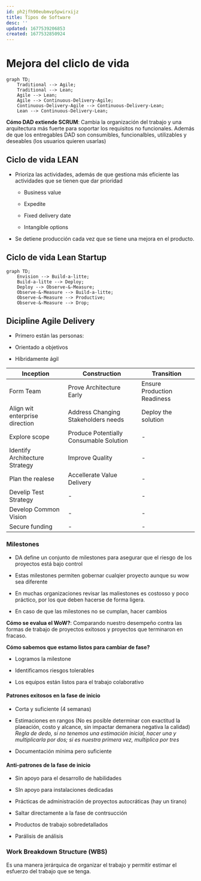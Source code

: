```yaml
---
id: ph2jfh90eubmvp5pwirxijz
title: Tipos de Software
desc: ''
updated: 1677539206853
created: 1677532850924
---
```

# Mejora del cliclo de vida

```mermaid
graph TD;
    Traditional --> Agile;
    Traditional --> Lean;
    Agile --> Lean;
    Agile --> Continuous-Delivery-Agile;
    Continuous-Delivery-Agile --> Continuous-Delivery-Lean;
    Lean --> Continuous-Delivery-Lean;
```

**Cómo DAD extiende SCRUM**: Cambia la organización del trabajo y una arquitectura más fuerte para soportar los requisitos no funcionales. Además de que los entregables DAD son consumibles, funcionalbles, utilizables y deseables (los usuarios quieren usarlas)

## Ciclo de vida LEAN
* Prioriza las actividades, además de que gestiona más eficiente las actividades que se tienen que dar prioridad
    - Business value

    - Expedite

    - Fixed delivery date

    - Intangible options

* Se detiene producción cada vez que se tiene una mejora en el producto.

## Ciclo de vida Lean Startup
```mermaid
graph TD;
    Envision --> Build-a-litte;
    Build-a-litte --> Deploy;
    Deploy --> Observe-&-Measure;
    Observe-&-Measure --> Build-a-litte;
    Observe-&-Measure --> Productive;
    Observe-&-Measure --> Drop;
```

## Dicipline Agile Delivery
* Primero están las personas:

* Orientado a objetivos

* Híbridamente ágil


Inception | Construction | Transition
---------|----------|---------
 Form Team | Prove Architecture Early | Ensure Production Readiness
 Align wit enterprise direction | Address Changing Stakeholders needs | Deploy the solution
 Explore scope | Produce Potentially Consumable Solution | -
 Identify Architecture Strategy | Improve Quality | -
 Plan the realese | Accellerate Value Delivery | -
 Develip Test Strategy | - | -
 Develop Common Vision | - | -
 Secure funding | - | -

### Milestones
* DA define un conjunto de milestones para asegurar que el riesgo de los proyectos está bajo control

* Estas milestones permiten gobernar cualqier proyecto aunque su wow sea diferente

* En muchas organizaciones revisar las maliestones es costosso y poco práctico, por los que deben hacerse de forma ligera.

* En caso de que las milestones no se cumplan, hacer cambios

**Cómo se evalua el WoW?**: Comparando nuestro desempeño contra las formas de trabajo de proyectos exitosos y proyectos que terminaron en fracaso.


**Cómo sabemos que estamo listos para cambiar de fase?**
* Logramos la milestone

* Identificamos riesgos tolerables

* Los equipos están listos para el trabajo colaborativo

#### Patrones exitosos en la fase de inicio
* Corta y suficiente (4 semanas)

* Estimaciones en rangos (No es posible determinar con exactitud la plaeación, costo y alcance, sin impactar demanera negativa la calidad) _Regla de dedo, si no tenemos una estimación inicial, hacer una y multiplicarla por dos; si es nuestra primera vez, multiplica por tres_

* Documentación mínima pero suficiente

#### Anti-patrones de la fase de inicio
* Sin apoyo para el desarrollo de habilidades

* SIn apoyo para instalaciones dedicadas

* Prácticas de administración de proyectos autocráticas (hay un tirano)

* Saltar directamente a la fase de contrsucción

* Productos de trabajo sobredetallados

* Parálisis de análisis

### Work Breakdown Structure (WBS)
Es una manera jerárquica de organizar el trabajo y permitir estimar el esfuerzo del trabajo que se tenga.